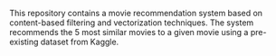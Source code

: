 This repository contains a movie recommendation system based on content-based filtering and vectorization techniques. The system recommends the 5 most similar movies to a given movie using a pre-existing dataset from Kaggle.
